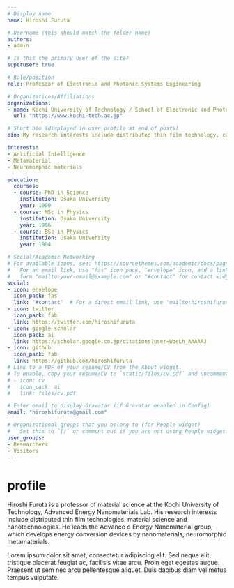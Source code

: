 ```yaml
---
# Display name
name: Hiroshi Furuta

# Username (this should match the folder name)
authors:
- admin

# Is this the primary user of the site?
superuser: true

# Role/position
role: Professor of Electronic and Photonic Systems Engineering

# Organizations/Affiliations
organizations:
- name: Kochi University of Technology / School of Electronic and Photonic Systems Engineering
  url: "https://www.kochi-tech.ac.jp"

# Short bio (displayed in user profile at end of posts)
bio: My research interests include distributed thin film technology, carbon nanomaterials and metamaterial.

interests:
- Artificial Intelligence
- Metamaterial
- Neuromorphic materials

education:
  courses:
  - course: PhD in Science
    institution: Osaka University
    year: 1999
  - course: MSc in Physics
    institution: Osaka University
    year: 1996
  - course: BSc in Physics
    institution: Osaka University
    year: 1994

# Social/Academic Networking
# For available icons, see: https://sourcethemes.com/academic/docs/page-builder/#icons
#   For an email link, use "fas" icon pack, "envelope" icon, and a link in the
#   form "mailto:your-email@example.com" or "#contact" for contact widget.
social:
- icon: envelope
  icon_pack: fas
  link: '#contact'  # For a direct email link, use "mailto:hiroshifuruta@gmail.com".
- icon: twitter
  icon_pack: fab
  link: https://twitter.com/hiroshifuruta
- icon: google-scholar
  icon_pack: ai
  link: https://scholar.google.co.jp/citations?user=WoeLh_AAAAAJ
- icon: github
  icon_pack: fab
  link: https://github.com/hiroshifuruta
# Link to a PDF of your resume/CV from the About widget.
# To enable, copy your resume/CV to `static/files/cv.pdf` and uncomment the lines below.
# - icon: cv
#   icon_pack: ai
#   link: files/cv.pdf

# Enter email to display Gravatar (if Gravatar enabled in Config)
email: "hiroshifuruta@gmail.com"

# Organizational groups that you belong to (for People widget)
#   Set this to `[]` or comment out if you are not using People widget.
user_groups:
- Researchers
- Visitors
---
```

# profile
Hiroshi Furuta is a professor of material science at the Kochi University of Technology, Advanced Energy Nanomaterials Lab. His research interests include distributed thin film technologies, material science and nanotechnologies. He leads the Advance d Energy Nanomaterial group, which develops energy conversion devices by nanomaterials, neuromorphic metamaterials.

Lorem ipsum dolor sit amet, consectetur adipiscing elit. Sed neque elit, tristique placerat feugiat ac, facilisis vitae arcu. Proin eget egestas augue. Praesent ut sem nec arcu pellentesque aliquet. Duis dapibus diam vel metus tempus vulputate.
